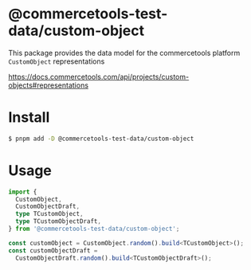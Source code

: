 # @commercetools-test-data/custom-object

This package provides the data model for the commercetools platform `CustomObject` representations

https://docs.commercetools.com/api/projects/custom-objects#representations

# Install

```bash
$ pnpm add -D @commercetools-test-data/custom-object
```

# Usage

```ts
import {
  CustomObject,
  CustomObjectDraft,
  type TCustomObject,
  type TCustomObjectDraft,
} from '@commercetools-test-data/custom-object';

const customObject = CustomObject.random().build<TCustomObject>();
const customObjectDraft =
  CustomObjectDraft.random().build<TCustomObjectDraft>();
```
